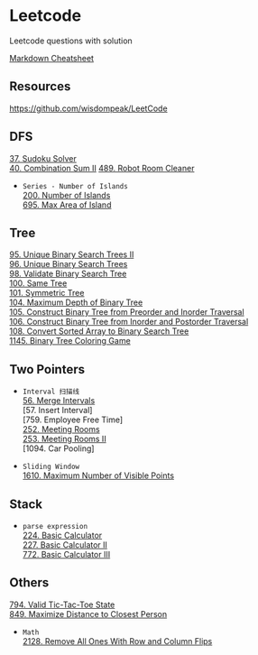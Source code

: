 # Leetcode
Leetcode questions with solution

[Markdown Cheatsheet](https://github.com/adam-p/markdown-here/wiki/Markdown-Cheatsheet)

## Resources
https://github.com/wisdompeak/LeetCode

## DFS
[37. Sudoku Solver](DFS/_37.java)  
[40. Combination Sum II](DFS/_40.java)
[489. Robot Room Cleaner](DFS/_489.java)

* ``Series - Number of Islands``  
[200. Number of Islands](DFS/_200.java)  
[695. Max Area of Island](DFS/_695.java)  

## Tree
[95. Unique Binary Search Trees II](Tree/_95.java)   
[96. Unique Binary Search Trees](Tree/_96.java)   
[98. Validate Binary Search Tree](Tree/_98.java)   
[100. Same Tree](Tree/_100.java)   
[101. Symmetric Tree](Tree/_101.java)   
[104. Maximum Depth of Binary Tree](Tree/_104.java)   
[105. Construct Binary Tree from Preorder and Inorder Traversal](Tree/_105.java)  
[106. Construct Binary Tree from Inorder and Postorder Traversal](Tree/_106.java)  
[108. Convert Sorted Array to Binary Search Tree](Tree/_108.java)  
[1145. Binary Tree Coloring Game](Tree/_1145.java)  

## Two Pointers
* ``Interval 扫描线``  
  [56. Merge Intervals](TwoPointers/_56.java)  
  [57. Insert Interval]  
  [759. Employee Free Time]  
  [252. Meeting Rooms](TwoPointers/_252.java)  
  [253. Meeting Rooms II](TwoPointers/_253.java)  
  [1094. Car Pooling]  

* ``Sliding Window``  
[1610. Maximum Number of Visible Points](TwoPointers/_1610.java)  

## Stack
* ``parse expression``  
[224. Basic Calculator](Stack/_224.java)  
[227. Basic Calculator II](Stack/_227.java)  
[772. Basic Calculator III](Stack/_772.java)  

## Others
[794. Valid Tic-Tac-Toe State](Others/_794.java)  
[849. Maximize Distance to Closest Person](Others/_849.java)  

* ``Math``  
[2128. Remove All Ones With Row and Column Flips](Others/_2128.java)  
